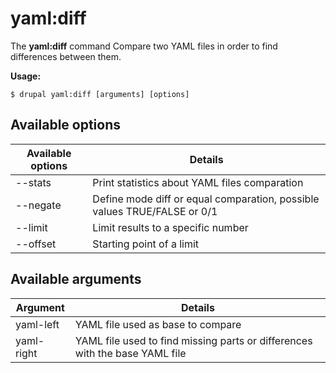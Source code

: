 # yaml:diff
The **yaml:diff** command Compare two YAML files in order to find differences between them.

**Usage:**
```
$ drupal yaml:diff [arguments] [options] 
```

## Available options
Available options | Details
-------|-------------
--stats | Print statistics about YAML files comparation
--negate | Define mode diff or equal comparation, possible values TRUE/FALSE or 0/1
--limit | Limit results to a specific number
--offset | Starting point of a limit

## Available arguments
Argument | Details
---------|-------------
yaml-left | YAML file used as base to compare
yaml-right | YAML file used to find missing parts or differences with the base YAML file
